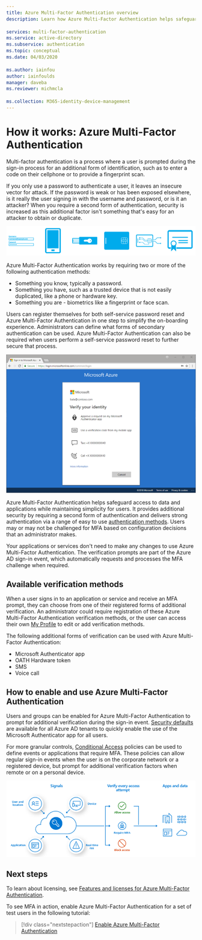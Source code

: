 ```yaml
---
title: Azure Multi-Factor Authentication overview
description: Learn how Azure Multi-Factor Authentication helps safeguard access to data and applications while meeting user demand for a simple sign-in process.

services: multi-factor-authentication
ms.service: active-directory
ms.subservice: authentication
ms.topic: conceptual
ms.date: 04/03/2020

ms.author: iainfou
author: iainfoulds
manager: daveba
ms.reviewer: michmcla

ms.collection: M365-identity-device-management
---
```

# How it works: Azure Multi-Factor Authentication

Multi-factor authentication is a process where a user is prompted during the sign-in process for an additional form of identification, such as to enter a code on their cellphone or to provide a fingerprint scan.

If you only use a password to authenticate a user, it leaves an insecure vector for attack. If the password is weak or has been exposed elsewhere, is it really the user signing in with the username and password, or is it an attacker? When you require a second form of authentication, security is increased as this additional factor isn't something that's easy for an attacker to obtain or duplicate.

![Conceptual image of the different forms of multi-factor authentication](./media/concept-mfa-howitworks/methods.png)

Azure Multi-Factor Authentication works by requiring two or more of the following authentication methods:

* Something you know, typically a password.
* Something you have, such as a trusted device that is not easily duplicated, like a phone or hardware key.
* Something you are - biometrics like a fingerprint or face scan.

Users can register themselves for both self-service password reset and Azure Multi-Factor Authentication in one step to simplify the on-boarding experience. Administrators can define what forms of secondary authentication can be used. Azure Multi-Factor Authentication can also be required when users perform a self-service password reset to further secure that process.

![Authentication methods in use at the sign-in screen](media/concept-authentication-methods/overview-login.png)

Azure Multi-Factor Authentication helps safeguard access to data and applications while maintaining simplicity for users. It provides additional security by requiring a second form of authentication and delivers strong authentication via a range of easy to use [authentication methods](concept-authentication-methods.md). Users may or may not be challenged for MFA based on configuration decisions that an administrator makes.

Your applications or services don't need to make any changes to use Azure Multi-Factor Authentication. The verification prompts are part of the Azure AD sign-in event, which automatically requests and processes the MFA challenge when required.

## Available verification methods

When a user signs in to an application or service and receive an MFA prompt, they can choose from one of their registered forms of additional verification. An administrator could require registration of these Azure Multi-Factor Authentication verification methods, or the user can access their own [My Profile](https://myprofile.microsoft.com) to edit or add verification methods.

The following additional forms of verification can be used with Azure Multi-Factor Authentication:

* Microsoft Authenticator app
* OATH Hardware token
* SMS
* Voice call

## How to enable and use Azure Multi-Factor Authentication

Users and groups can be enabled for Azure Multi-Factor Authentication to prompt for additional verification during the sign-in event. [Security defaults](../fundamentals/concept-fundamentals-security-defaults.md) are available for all Azure AD tenants to quickly enable the use of the Microsoft Authenticator app for all users.

For more granular controls, [Conditional Access](../conditional-access/overview.md) policies can be used to define events or applications that require MFA. These policies can allow regular sign-in events when the user is on the corporate network or a registered device, but prompt for additional verification factors when remote or on a personal device.

![Overview diagram of how Conditional Access works to secure the sign-in process](media/tutorial-enable-azure-mfa/conditional-access-overview.png)

## Next steps

To learn about licensing, see [Features and licenses for Azure Multi-Factor Authentication](concept-mfa-licensing.md).

To see MFA in action, enable Azure Multi-Factor Authentication for a set of test users in the following tutorial:

> [!div class="nextstepaction"]
> [Enable Azure Multi-Factor Authentication](tutorial-mfa-applications.md)
